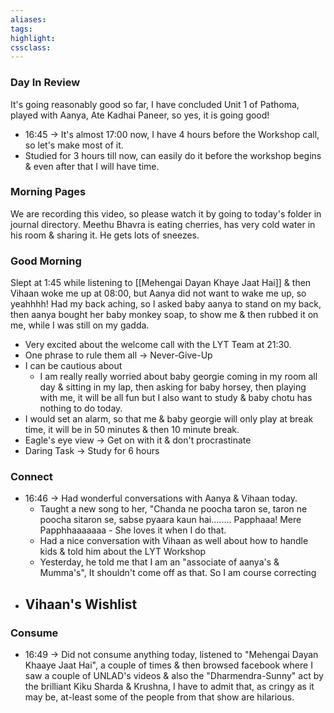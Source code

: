 ```yaml
---
aliases:  
tags:
highlight:  
cssclass:
---
```

### Day In Review
It's going reasonably good so far, I have concluded Unit 1 of Pathoma, played with Aanya, Ate Kadhai Paneer, so yes, it is going good!
- 16:45 → It's almost 17:00 now, I have 4 hours before the Workshop call, so let's make most of it.
- Studied for 3 hours till now, can easily do it before the workshop begins & even after that I will have time.
### Morning Pages
We are recording this video, so please watch it by going to today's folder in journal directory.
Meethu Bhavra is eating cherries, has very cold water in his room & sharing it. He gets lots of sneezes.
### Good Morning
Slept at 1:45 while listening to [[Mehengai Dayan Khaye Jaat Hai]] & then Vihaan woke me up at 08:00, but Aanya did not want to wake me up, so yeahhhh!
Had my back aching, so I asked baby aanya to stand on my back, then aanya bought her baby monkey soap, to show me & then rubbed it on me, while I was still on my gadda.
- Very excited about the welcome call with the LYT Team at 21:30.
- One phrase to rule them all → Never-Give-Up
- I can be cautious about
    - I am really really worried about baby georgie coming in my room all day & sitting in my lap, then asking for baby horsey, then playing with me, it will be all fun but I also want to study & baby chotu has nothing to do today.
- I would set an alarm, so that me & baby georgie will only play at break time, it will be in 50 minutes & then 10 minute break.
- Eagle's eye view → Get on with it & don't procrastinate
- Daring Task → Study for 6 hours

### Connect
- 16:46 → Had wonderful conversations with Aanya & Vihaan today.
    - Taught a new song to her, "Chanda ne poocha taron se, taron ne poocha sitaron se, sabse pyaara kaun hai........ Papphaaa! Mere Papphhaaaaaaa
          - She loves it when I do that.
    - Had a nice conversation with Vihaan as well about how to handle kids & told him about the LYT Workshop
    - Yesterday, he told me that I am an "associate of aanya's & Mumma's", It shouldn't come off as that. So I am course correcting 
- Vihaan's Wishlist
	- 
### Consume
- 16:49 → Did not consume anything today, listened to "Mehengai Dayan Khaaye Jaat Hai", a couple of times & then browsed facebook where I saw a couple of UNLAD's videos & also the "Dharmendra-Sunny" act by the brilliant Kiku Sharda & Krushna, I have to admit that, as cringy as it may be, at-least some of the people from that show are hilarious.


